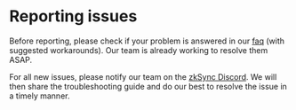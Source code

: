 # Reporting issues

Before reporting, please check if your problem is answered in our [faq](./../faq/known-issues.md) (with suggested workarounds). Our team is already working to resolve them ASAP.

For all new issues, please notify our team on the [zkSync Discord](https://discord.gg/px2aR7w). We will then share the troubleshooting guide and do our best to resolve the issue in a timely manner.
